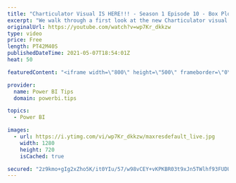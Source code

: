 ```yaml
---
title: "Charticulator Visual IS HERE!!! - Season 1 Episode 10 - Box Plot"
excerpt: "We walk through a first look at the new Charticulator visual from Microsoft Power BI team.    This video we are exploring the Box Plot  Follow Daniel Marsh-Patrick: https://www.linkedin.com/in/daniel-m-p/ Follow Mike Carlo: https://www.linkedin.com/in/michaelcarlo/  Official blog post about the visual:"
originalUrl: https://youtube.com/watch?v=wp7Kr_dkkzw
type: video
price: Free
length: PT42M40S
publishedDateTime: 2021-05-07T18:54:01Z
heat: 50

featuredContent: "<iframe width=\"800\" height=\"500\" frameborder=\"0\" src=\"https://www.youtube.com/embed/wp7Kr_dkkzw\" allow=\"accelerometer; autoplay; encrypted-media; gyroscope; picture-in-picture\" allowfullscreen></iframe>"

provider:
  name: Power BI Tips
  domain: powerbi.tips

topics:
  - Power BI

images:
  - url: https://i.ytimg.com/vi/wp7Kr_dkkzw/maxresdefault_live.jpg
    width: 1280
    height: 720
    isCached: true

secured: "2z9kmo+gIg2xZho5K/it0YIu/57/w98vCEY+vKPKBR03t9xJn5TWlhf93FUDUmcsNzi/gvm26MvAqKe/DBwBJyUGY3mzcaciq33IUq9O0OJgBqwuEbIJaQLqVkfa6YO5mgVIwfBm/nlpuzsynSGwfmfDa9CyKoU+s5fokxHkxHVX5Dgswd0bSRzAGIaa0YsbRhbMih765UKKNDbsIPJ9OhYB7tzOkfb+UF38+wfsZcQfrGp7JjkpCjbBoGhePv+tmqoIj3tkHRRTlXHJLQGYScJUmIB8f/l5XjEHdLcTon3aG7QeTmJISGF9LT6ba1YkOb9e4V2y8lkEdaMPB5dL2pLTvIB9s5bOEYP6ocO843D6Ux9Z9/stvk9TYHZMd3NNSDwd5U1YcoIFagQeJGwkdCVi29cQsvzbb1aALuBcgRM=;VsPQfy6Op9e4MXeVYmM/wQ=="
---
```


